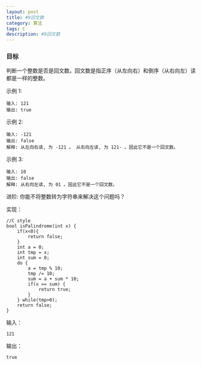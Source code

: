 ```yaml
---
layout: post
title: #9回文数 
category: 算法
tags: C
description: #9回文数 
--- 
```

### 目标

判断一个整数是否是回文数。回文数是指正序（从左向右）和倒序（从右向左）读都是一样的整数。

示例 1:

	输入: 121
	输出: true

示例 2:

	输入: -121
	输出: false
	解释: 从左向右读, 为 -121 。 从右向左读, 为 121- 。因此它不是一个回文数。
示例 3:

	输入: 10
	输出: false
	解释: 从右向左读, 为 01 。因此它不是一个回文数。
	

进阶:
你能不将整数转为字符串来解决这个问题吗？

实现：

	//C style
	bool isPalindrome(int x) {
	    if(x<0){
	        return false;
	    }
	    int a = 0;
	    int tmp = x;
	    int sum = 0;
	    do {
	        a = tmp % 10;
	        tmp /= 10;
	        sum = a + sum * 10;
	        if(x == sum) {
	            return true;
	        }
	    } while(tmp>0);
    	return false;
	}

输入：
	
	121

输出：

	true

